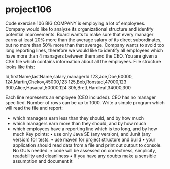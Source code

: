 # project106

Code exercise 106
BIG COMPANY is employing a lot of employees. Company would like to analyze its organizational
structure and identify potential improvements. Board wants to make sure that every manager earns
at least 20% more than the average salary of its direct subordinates, but no more than 50% more
than that average. Company wants to avoid too long reporting lines, therefore we would like to
identify all employees which have more than 4 managers between them and the CEO.
You are given a CSV file which contains information about all the employees. File structure looks like
this:

Id,firstName,lastName,salary,managerId
123,Joe,Doe,60000,
124,Martin,Chekov,45000,123
125,Bob,Ronstad,47000,123
300,Alice,Hasacat,50000,124
305,Brett,Hardleaf,34000,300

Each line represents an employee (CEO included). CEO has no manager specified. Number of rows
can be up to 1000.
Write a simple program which will read the file and report:
- which managers earn less than they should, and by how much
- which managers earn more than they should, and by how much
- which employees have a reporting line which is too long, and by how much
Key points:
• use only Java SE (any version), and Junit (any version) for tests.
• use maven for project structure and build
• your application should read data from a file and print out output to console. No GUIs
needed.
• code will be assessed on correctness, simplicity, readability and cleanliness
• If you have any doubts make a sensible assumption and document it